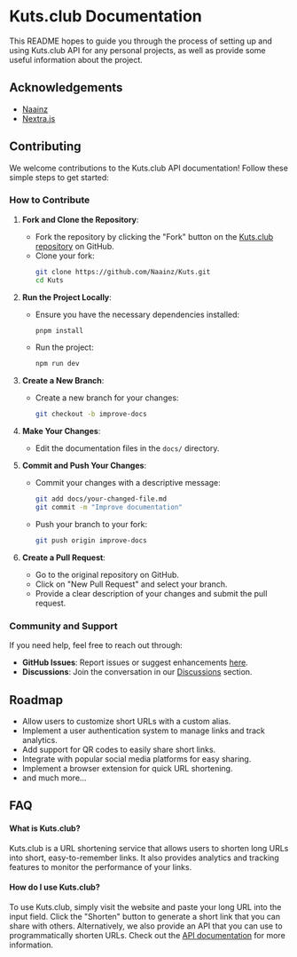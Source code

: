 
# Kuts.club Documentation

This README hopes to guide you through the process of setting up and using Kuts.club API for any personal projects, as well as provide some useful information about the project.


## Acknowledgements

 - [Naainz](https://naai.nz)
 - [Nextra.js](https://nextra.vercel.app)


## Contributing
We welcome contributions to the Kuts.club API documentation! Follow these simple steps to get started:

### How to Contribute

1. **Fork and Clone the Repository**:
   - Fork the repository by clicking the "Fork" button on the [Kuts.club repository](https://github.com/Naainz/Kuts) on GitHub.
   - Clone your fork:
     ```bash
     git clone https://github.com/Naainz/Kuts.git
     cd Kuts
     ```

2. **Run the Project Locally**:
   - Ensure you have the necessary dependencies installed:
     ```bash
     pnpm install
     ```
   - Run the project:
     ```bash
     npm run dev
     ```

3. **Create a New Branch**:
   - Create a new branch for your changes:
     ```bash
     git checkout -b improve-docs
     ```

4. **Make Your Changes**:
   - Edit the documentation files in the `docs/` directory.

5. **Commit and Push Your Changes**:
   - Commit your changes with a descriptive message:
     ```bash
     git add docs/your-changed-file.md
     git commit -m "Improve documentation"
     ```
   - Push your branch to your fork:
     ```bash
     git push origin improve-docs
     ```

6. **Create a Pull Request**:
   - Go to the original repository on GitHub.
   - Click on "New Pull Request" and select your branch.
   - Provide a clear description of your changes and submit the pull request.

### Community and Support

If you need help, feel free to reach out through:

- **GitHub Issues**: Report issues or suggest enhancements [here](https://github.com/Naainz/Kuts/issues).
- **Discussions**: Join the conversation in our [Discussions](https://github.com/Naainz/Kuts/discussions) section.

## Roadmap
- Allow users to customize short URLs with a custom alias.
- Implement a user authentication system to manage links and track analytics.
- Add support for QR codes to easily share short links.
- Integrate with popular social media platforms for easy sharing.
- Implement a browser extension for quick URL shortening.
- and much more...


## FAQ

#### What is Kuts.club?

Kuts.club is a URL shortening service that allows users to shorten long URLs into short, easy-to-remember links. It also provides analytics and tracking features to monitor the performance of your links.

#### How do I use Kuts.club?

To use Kuts.club, simply visit the website and paste your long URL into the input field. Click the "Shorten" button to generate a short link that you can share with others. Alternatively, we also provide an API that you can use to programmatically shorten URLs. Check out the [API documentation](https://docs.kuts.club) for more information.

